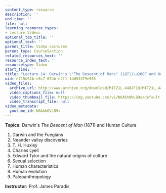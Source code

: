 ```yaml
---
content_type: resource
description: ''
end_time: ''
file: null
learning_resource_types:
- Lecture Videos
optional_tab_title: ''
optional_text: ''
parent_title: Video Lectures
parent_type: CourseSection
related_resources_text: ''
resource_index_text: ''
resourcetype: Video
start_time: ''
title: "Lecture 14: Darwin's \"The Descent of Man\" (1871)\u200F and Human Culture"
uid: e715d52b-e8c7-67bb-e2f1-1dd53379e936
video_files:
  archive_url: http://www.archive.org/download/MIT21L.448JF10/MIT21L_448JF10_lec14_300k.mp4
  video_captions_file: null
  video_thumbnail_file: https://img.youtube.com/vi/N6AbhOVLB9s/default.jpg
  video_transcript_file: null
video_metadata:
  youtube_id: N6AbhOVLB9s
---
```


**Topics:** Darwin's _The Descent of Man_ (1871)‏ and Human Culture

1.  Darwin and the Fuegians
2.  Neander valley discoveries
3.  T. H. Huxley
4.  Charles Lyell
5.  Edward Tylor and the natural origins of culture
6.  Sexual selection
7.  Human characteristics
8.  Human evolution
9.  Paleoanthropology

**Instructor:** Prof. James Paradis